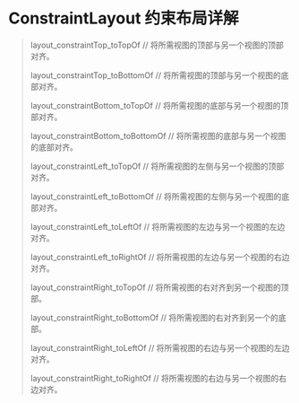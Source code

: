 # ConstraintLayout 约束布局详解

> layout_constraintTop_toTopOf       // 将所需视图的顶部与另一个视图的顶部对齐。 
>
> layout_constraintTop_toBottomOf    // 将所需视图的顶部与另一个视图的底部对齐。 
>
> layout_constraintBottom_toTopOf    // 将所需视图的底部与另一个视图的顶部对齐。 
>
> layout_constraintBottom_toBottomOf // 将所需视图的底部与另一个视图的底部对齐。 
>
> layout_constraintLeft_toTopOf      // 将所需视图的左侧与另一个视图的顶部对齐。 
>
> layout_constraintLeft_toBottomOf   // 将所需视图的左侧与另一个视图的底部对齐。 
>
> layout_constraintLeft_toLeftOf     // 将所需视图的左边与另一个视图的左边对齐。 
>
> layout_constraintLeft_toRightOf    // 将所需视图的左边与另一个视图的右边对齐。 
>
> layout_constraintRight_toTopOf     // 将所需视图的右对齐到另一个视图的顶部。
>
> layout_constraintRight_toBottomOf  // 将所需视图的右对齐到另一个的底部。
>
> layout_constraintRight_toLeftOf    // 将所需视图的右边与另一个视图的左边对齐。
>
> layout_constraintRight_toRightOf   // 将所需视图的右边与另一个视图的右边对齐。